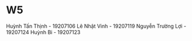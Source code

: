 # W5

Huỳnh Tấn Thịnh - 19207106
Lê Nhật Vinh - 19207119
Nguyễn Trường Lợi - 19207124
Huỳnh Bi  - 19207123
